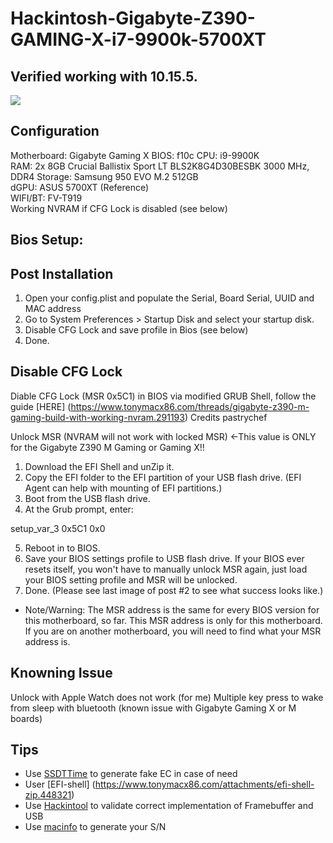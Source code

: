 # Hackintosh-Gigabyte-Z390-GAMING-X-i7-9900k-5700XT

## Verified working with 10.15.5.
![](https://raw.githubusercontent.com/wellsgz/Opencore-Gigabyte-Z390M-Gaming-Hackintosh/master/imgs/Snipaste_2020-01-29_16-58-11.png)

## Configuration
Motherboard: Gigabyte Gaming X
BIOS: f10c
CPU: i9-9900K  
RAM: 2x 8GB Crucial Ballistix Sport LT BLS2K8G4D30BESBK 3000 MHz, DDR4
Storage: Samsung 950 EVO M.2 512GB  
dGPU: ASUS 5700XT (Reference)  
WIFI/BT: FV-T919  
Working NVRAM if CFG Lock is disabled (see below)  

## Bios Setup:


## Post Installation
1. Open your config.plist and populate the Serial, Board Serial, UUID and MAC address
2. Go to System Preferences > Startup Disk and select your startup disk.
4. Disable CFG Lock and save profile in Bios (see below)
4. Done.

## Disable CFG Lock

Diable CFG Lock (MSR 0x5C1) in BIOS via modified GRUB Shell, follow the guide [HERE] (https://www.tonymacx86.com/threads/gigabyte-z390-m-gaming-build-with-working-nvram.291193)
Credits pastrychef

Unlock MSR (NVRAM will not work with locked MSR) <-This value is ONLY for the Gigabyte Z390 M Gaming or Gaming X!!
1. Download the EFI Shell and unZip it.
2. Copy the EFI folder to the EFI partition of your USB flash drive. (EFI Agent can help with mounting of EFI partitions.)
3. Boot from the USB flash drive.
4. At the Grub prompt, enter:

setup_var_3 0x5C1 0x0

5. Reboot in to BIOS.
6. Save your BIOS settings profile to USB flash drive. If your BIOS ever resets itself, you won't have to manually unlock MSR again, just load your BIOS setting profile and MSR will be unlocked.
7. Done. (Please see last image of post #2 to see what success looks like.)
* Note/Warning: The MSR address is the same for every BIOS version for this motherboard, so far. This MSR address is only for this motherboard. If you are on another motherboard, you will need to find what your MSR address is.

## Knowning Issue
Unlock with Apple Watch does not work (for me)
Multiple key press to wake from sleep with bluetooth (known issue with Gigabyte Gaming X or M boards)

## Tips
- Use [SSDTTime](https://github.com/corpnewt/SSDTTime) to generate fake EC in case of need
- User [EFI-shell] (https://www.tonymacx86.com/attachments/efi-shell-zip.448321)
- Use [Hackintool](http://headsoft.com.au/download/mac/Hackintool.zip) to validate correct implementation of Framebuffer and USB
- Use [macinfo](https://github.com/acidanthera/MacInfoPkg) to generate your S/N

